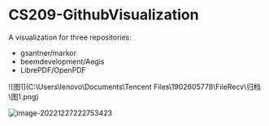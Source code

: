 # CS209-GithubVisualization

A visualization for three repositories:

- gsantner/markor
- beemdevelopment/Aegis
- LibrePDF/OpenPDF

![图1](C:\Users\lenovo\Documents\Tencent Files\1902605778\FileRecv\归档\图1.png)

![image-20221227222753423](C:\Users\lenovo\AppData\Roaming\Typora\typora-user-images\image-20221227222753423.png)